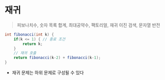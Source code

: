 # 재귀
> 피보나치수, 숫자 목록 합계, 최대공약수, 팩토리얼, 재귀 이진 검색, 문자열 반전

```java
int fibonacci(int k) {
    if(k <= 1) { // 종료 조건
        return k;
    }
    // 재귀 호출
    return fibonacci(k-2) + fibonacci(k-1);
}
```
- 재귀 문제는 하위 문제로 구성될 수 있다

